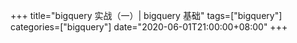 +++
title="bigquery 实战（一）| bigquery 基础"
tags=["bigquery"]
categories=["bigquery"]
date="2020-06-01T21:00:00+08:00"
+++